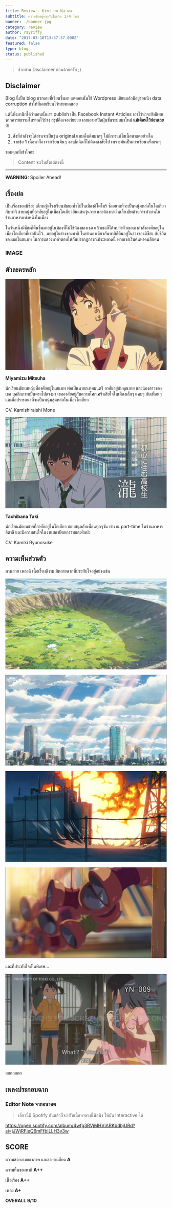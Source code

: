 ```yaml
---
title: Review - Kimi no Na wa
subtitle: ความรักอยู่ห่างกันไม่เกิน 1/4 ไมล์
banner: ./banner.jpg
category: review
author: rayriffy
date: "2017-03-10T13:37:37.000Z"
featured: false
type: blog
status: published
---
```


> ช่วยอ่าน Disclaimer ก่อนด้วยครับ ;)

## Disclaimer

Blog นี้เป็น blog แรกเลยที่เขียนขึ้นมา แต่ตอนนั้นใช้ Wordpress เขียนแล้วมีอยู่รอบนึง data corruption ทำให้ที่เคยเขียนไว้หายหมดเลย

แต่นี่พึ่งมานึกได้ว่าตอนนั้นเรา publish เป็น Facebook Instant Articles เอาไว้น่าจะยังมีเศษซากอารยธรรมโบราณไว้บ้าง สรุปคือเจอเว้ยยยย เลยเอามาปัดฝุ่นขั้นระบบมาใหม่ **แต่เตือนไว้ก่อนเลยว่า**

1. สิ่งที่กำลังจะได้อ่านจะเป็นรุ่น original แบบดั้งเดิมมากๆ ไม่มีการแก้ไขเนื้อหาแต่อย่างใด
2. จากข้อ 1 เนื้อหาก็อาจจะเขียนมึนๆ งงๆสักนิดก็ไม่ต้องสงสัยไป เพราะมันเป็นการเขียนครั้งแรกๆ

ขอบคุณที่เข้าใจฮะ

> Content จะเริ่มตั้งแต่ตรงนี้

---

**WARNING:** Spoiler Ahead!

## เรื่องย่อ

เป็นเรื่องของมิซึฮะ เด็กหญิงโรงเรียนมัธยมทั่วไปในเมืองอิโตโมริ ซึ่งอยากที่จะเป็นหนุ่มหล่อในโตเกียว กับทากิ ชายหนุ่มที่อาศัยอยู่ในเมืองโตเกียวอันแสนวุ่นวาย และต้องหาเงินเลี้ยงชีพด้วยการทำงานในร้านอาหารแห่งหนึ่งในเมือง

ในวันหนึ่งมิซึฮะก็ตื่นขึ้นมาอยู่ในห้องที่ไม่ใช้ห้องของเธอ แล้วเธอก็ได้พบว่าตัวเธอเองกำลังอาศัยอยู่ในเมืองโตเกียวที่เธอฝันไว้…แต่อยู่ในร่างของทากิ ในทำนองเดียวกันทากิก็ตื่นอยู่ในร่างของมิซึฮะ กับชีวิตของเธอในชนบท ในการแสวงหาคำตอบให้กับปรากฏการณ์ประหลาดนี้ พวกเขาเริ่มค้นหาคนอีกคน

### IMAGE

## ตัวละครหลัก

![Mitsuha](./mitsuha.png)

**Miyamizu Mitsuha**

นักเรียนมัธยมหญิงที่อาศัยอยู่ในชนบท พ่อเป็นนายกเทศมนตรี อาศัยอยู่กับคุณยาย และน้องสาวของเธอ บุคลิกภาพเป็นตรงไปตรงมา เธออาศัยอยู่กับความโศกเศร้าเสียใจในเมืองเล็กๆ แคบๆ กับเพื่อนๆ และถือปรารถนาที่จะเป็นหนุ่มสุดหล่อในเมืองโตเกียว

CV. Kamishiraishi Mone

![Taki](./taki.jpg)

**Tachibana Taki**

นักเรียนมัธยมชายที่อาศัยอยู่ในโตเกียว ชอบสนุกกับเพื่อนทุกๆวัน ทำงาน part-time ในร้านอาหารอิตาลี และมีความสนใจในงานสถาปัตยกรรมและศิลปะ

CV. Kamiki Ryunosuke

## ความเห็นส่วนตัว

ภาพสวย เพลงดี เนื้อเรื่องดีงาม มีหลายฉากที่ประทับใจอยู่อย่างเช่น

![IMAGE](./IMG_1500.jpg)

![IMAGE](./IMG_1501.jpg)

![IMAGE](./IMG_1504.jpg)

![IMAGE](./IMG_1505.jpg)

และที่ประทับใจเป็นพิเศษ…

![IMAGE](./MDVdriF.jpg)

ถถถถถถถ

## เพลงประกอบฉาก

### Editor Note จากอนาคต

> เดี๋ยวนี้มี Spotify กันแล้วก็จะปรับเนื้อหาตรงนี้นิสนึง ให้มัน Interactive ได้

https://open.spotify.com/album/4wfg3RVjMHViARKbdbjURd?si=jJWjRFieQ6mFfbILLH3v3w

## SCORE

ความสวยงามของภาพ และรายละเอียด **A**

ความหื่นของทากิ **A++**

เนื้อเรื่อง **A++**

เพลง **A+**

**OVERALL 9/10**